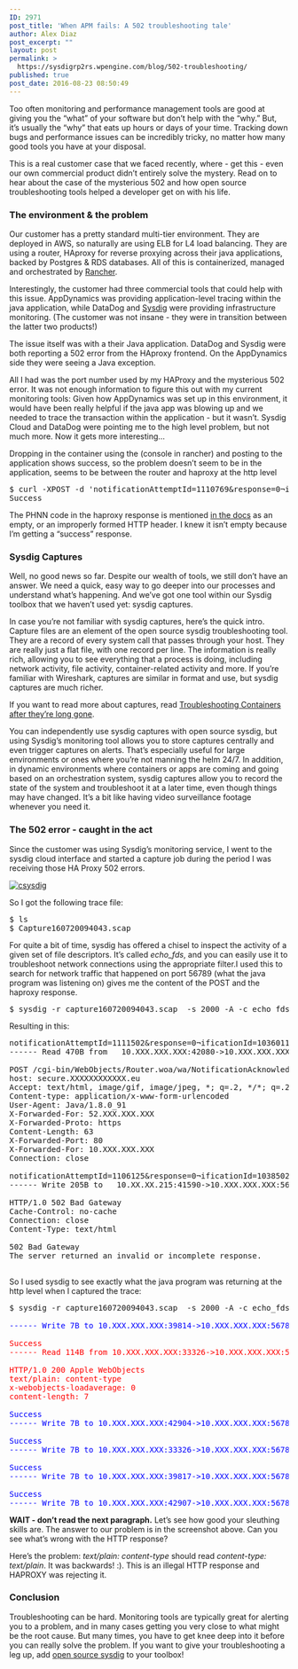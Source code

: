 ```yaml
---
ID: 2971
post_title: 'When APM fails: A 502 troubleshooting tale'
author: Alex Diaz
post_excerpt: ""
layout: post
permalink: >
  https://sysdigrp2rs.wpengine.com/blog/502-troubleshooting/
published: true
post_date: 2016-08-23 08:50:49
---
```

Too often monitoring and performance management tools are good at giving you the “what” of your software but don’t help with the “why.” But, it’s usually the “why” that eats up hours or days of your time. Tracking down bugs and performance issues can be incredibly tricky, no matter how many good tools you have at your disposal.

This is a real customer case that we faced recently, where - get this - even our own commercial product didn’t entirely solve the mystery. Read on to hear about the case of the mysterious 502 and how open source troubleshooting tools helped a developer get on with his life.

### The environment & the problem

Our customer has a pretty standard multi-tier environment. They are deployed in AWS, so naturally are using ELB for L4 load balancing. They are using a router, HAproxy for reverse proxying across their java applications, backed by Postgres & RDS databases. All of this is containerized, managed and orchestrated by [Rancher][1].

Interestingly, the customer had three commercial tools that could help with this issue. AppDynamics was providing application-level tracing within the java application, while DataDog and [Sysdig][2] were providing infrastructure monitoring. (The customer was not insane - they were in transition between the latter two products!)

The issue itself was with a their Java application. DataDog and Sysdig were both reporting a 502 error from the HAproxy frontend. On the AppDynamics side they were seeing a Java exception.

All I had was the port number used by my HAProxy and the mysterious 502 error. It was not enough information to figure this out with my current monitoring tools: Given how AppDynamics was set up in this environment, it would have been really helpful if the java app was blowing up and we needed to trace the transaction within the application - but it wasn’t. Sysdig Cloud and DataDog were pointing me to the high level problem, but not much more. Now it gets more interesting…

Dropping in the container using the (console in rancher) and posting to the application shows success, so the problem doesn’t seem to be in the application, seems to be between the router and haproxy at the http level

<pre>$ curl -XPOST -d 'notificationAttemptId=1110769&response=0&notificationId=1036209' http://localhost:56789/cgi-bin/WebObjects/Router.woa/wa/NotificationAcknowledge/ackNotification
Success</pre>

The PHNN code in the haproxy response is mentioned [in the docs][3] as an empty, or an improperly formed HTTP header. I knew it isn’t empty because I’m getting a “success” response.

### Sysdig Captures

Well, no good news so far. Despite our wealth of tools, we still don’t have an answer. We need a quick, easy way to go deeper into our processes and understand what’s happening. And we’ve got one tool within our Sysdig toolbox that we haven’t used yet: sysdig captures.

In case you’re not familiar with sysdig captures, here’s the quick intro. Capture files are an element of the open source sysdig troubleshooting tool. They are a record of every system call that passes through your host. They are really just a flat file, with one record per line. The information is really rich, allowing you to see everything that a process is doing, including network activity, file activity, container-related activity and more. If you’re familiar with Wireshark, captures are similar in format and use, but sysdig captures are much richer.

If you want to read more about captures, read [Troubleshooting Containers after they’re long gone][4].

You can independently use sysdig captures with open source sysdig, but using Sysdig’s monitoring tool allows you to store captures centrally and even trigger captures on alerts. That’s especially useful for large environments or ones where you’re not manning the helm 24/7. In addition, in dynamic environments where containers or apps are coming and going based on an orchestration system, sysdig captures allow you to record the state of the system and troubleshoot it at a later time, even though things may have changed. It’s a bit like having video surveillance footage whenever you need it.

### The 502 error - caught in the act

Since the customer was using Sysdig’s monitoring service, I went to the sysdig cloud interface and started a capture job during the period I was receiving those HA Proxy 502 errors.

<a data-rel="lightbox-0" href="/wp-content/uploads/2016/08/tracecapture.png"></a>[![csysdig][5]][5] 

So I got the following trace file:

<pre>$ ls
$ Capture160720094043.scap</pre>

For quite a bit of time, sysdig has offered a chisel to inspect the activity of a given set of file descriptors. It’s called *echo_fds*, and you can easily use it to troubleshoot network connections using the appropriate filter.I used this to search for network traffic that happened on port 56789 (what the java program was listening on) gives me the content of the POST and the haproxy response.

<pre>$ sysdig -r capture160720094043.scap  -s 2000 -A -c echo_fds fd.port=56789 and evt.buffer contains 502</pre>

Resulting in this:

<pre>notificationAttemptId=1111502&response=0&notificationId=1036011
------ Read 470B from   10.XXX.XXX.XXX:42080-&gt;10.XXX.XXX.XXX:56789 (java)

POST /cgi-bin/WebObjects/Router.woa/wa/NotificationAcknowledge/ackNotification HTTP/1.1
host: secure.XXXXXXXXXXXX.eu
Accept: text/html, image/gif, image/jpeg, *; q=.2, */*; q=.2
Content-type: application/x-www-form-urlencoded
User-Agent: Java/1.8.0_91
X-Forwarded-For: 52.XXX.XXX.XXX
X-Forwarded-Proto: https
Content-Length: 63
X-Forwarded-Port: 80
X-Forwarded-For: 10.XXX.XXX.XXX
Connection: close

notificationAttemptId=1106125&response=0&notificationId=1038502
------ Write 205B to   10.XX.XX.215:41590-&gt;10.XXX.XXX.XXX:56789 (haproxy)

HTTP/1.0 502 Bad Gateway
Cache-Control: no-cache
Connection: close
Content-Type: text/html

502 Bad Gateway
The server returned an invalid or incomplete response.

</pre>

So I used sysdig to see exactly what the java program was returning at the http level when I captured the trace:

<pre>$ sysdig -r capture160720094043.scap  -s 2000 -A -c echo_fds fd.port=56789 and evt.buffer contains Success | less

<span style="color: #0000ff;">------ Write 7B to 10.XXX.XXX.XXX:39814-&gt;10.XXX.XXX.XXX:56789 (java)</span>

<span style="color: #ff0000;">Success
------ Read 114B from 10.XXX.XXX.XXX:33326-&gt;10.XXX.XXX.XXX:56789 (haproxy)</span>
<span style="color: #ff0000;">
HTTP/1.0 200 Apple WebObjects
text/plain: content-type
x-webobjects-loadaverage: 0
content-length: 7</span>

<span style="color: #0000ff;">Success
------ Write 7B to 10.XXX.XXX.XXX:42904-&gt;10.XXX.XXX.XXX:56789 (java)</span>

<span style="color: #0000ff;">Success
------ Write 7B to 10.XXX.XXX.XXX:33326-&gt;10.XXX.XXX.XXX:56789 (java)</span>

<span style="color: #0000ff;">Success
------ Write 7B to 10.XXX.XXX.XXX:39817-&gt;10.XXX.XXX.XXX:56789 (java)</span>

<span style="color: #0000ff;">Success
------ Write 7B to 10.XXX.XXX.XXX:42907-&gt;10.XXX.XXX.XXX:56789 (java)
</span></pre>

**WAIT - don’t read the next paragraph.** Let’s see how good your sleuthing skills are. The answer to our problem is in the screenshot above. Can you see what’s wrong with the HTTP response?

  
  
Here’s the problem: *text/plain: content-type* should read *content-type: text/plain*. It was backwards! :). This is an illegal HTTP response and HAPROXY was rejecting it.

### Conclusion

Troubleshooting can be hard. Monitoring tools are typically great for alerting you to a problem, and in many cases getting you very close to what might be the root cause. But many times, you have to get knee deep into it before you can really solve the problem. If you want to give your troubleshooting a leg up, add [open source sysdig][6] to your toolbox!

 [1]: http://rancher.com/
 [2]: http://www.sysdigrp2rs.wpengine.com
 [3]: http://www.haproxy.org/download/1.5/doc/configuration.txt
 [4]: https://sysdigrp2rs.wpengine.com/blog/troubleshooting-containers-when-theyre-gone/
 [5]: /wp-content/uploads/2016/08/tracecapture.png
 [6]: http://www.sysdig.org/